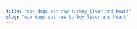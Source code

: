 ```yaml
---
title: "can dogs eat raw turkey liver and heart"
slug: "can-dogs-eat-raw-turkey-liver-and-heart"
---
```


